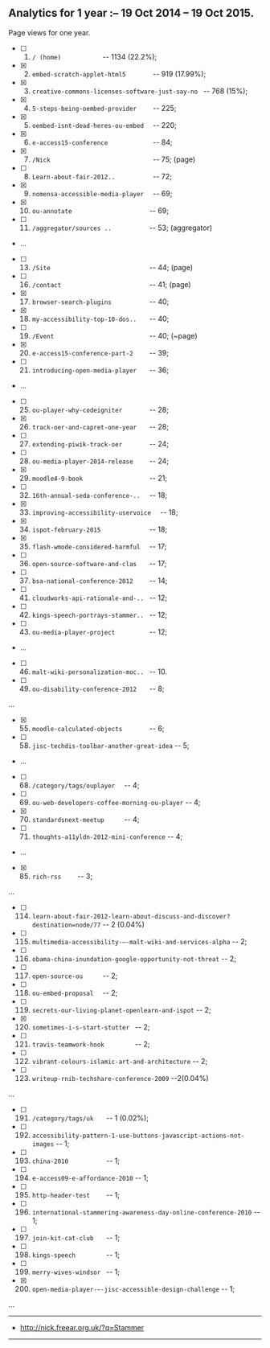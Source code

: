 
## Analytics for 1 year :– 19 Oct 2014 – 19 Oct 2015.

Page views for one year.


* [ ] 1. `/ (home)           ` -- 1134 (22.2%);
* [x] 2. `embed-scratch-applet-html5       ` -- 919 (17.99%);
* [x] 3. `creative-commons-licenses-software-just-say-no ` -- 768 (15%);
* [x] 4. `5-steps-being-oembed-provider    ` -- 225;
* [x] 5. `oembed-isnt-dead-heres-ou-embed  ` -- 220;
* [x] 6. `e-access15-conference            ` -- 84;
* [x] 7. `/Nick                            ` -- 75; (page)
* [ ] 8. `Learn-about-fair-2012..          ` -- 72;
* [x] 9. `nomensa-accessible-media-player  ` -- 69;
* [x] 10. `ou-annotate                     ` -- 69;
* [ ] 11. `/aggregator/sources ..          ` -- 53; (aggregator)
* ...
* [ ] 13. `/Site                           ` -- 44; (page)
* [ ] 16. `/contact                        ` -- 41; (page)
* [x] 17. `browser-search-plugins          ` -- 40;
* [x] 18. `my-accessibility-top-10-dos..   ` -- 40;
* [ ] 19. `/Event                          ` -- 40; (~page)
* [x] 20. `e-access15-conference-part-2    ` -- 39;
* [ ] 21. `introducing-open-media-player   ` -- 36;
* ...
* [ ] 25. `ou-player-why-codeigniter       ` -- 28;
* [x] 26. `track-oer-and-capret-one-year   ` -- 28;
* [ ] 27. `extending-piwik-track-oer       ` -- 24;
* [ ] 28. `ou-media-player-2014-release    ` -- 24;
* [x] 29. `moodle4-9-book                  ` -- 21;
* [ ] 32. `16th-annual-seda-conference-..  ` -- 18;
* [x] 33. `improving-accessibility-uservoice  ` -- 18;
* [x] 34. `ispot-february-2015             ` -- 18;
* [x] 35. `flash-wmode-considered-harmful  ` -- 17;
* [ ] 36. `open-source-software-and-clas   ` -- 17;
* [ ] 37. `bsa-national-conference-2012    ` -- 14;
* [ ] 41. `cloudworks-api-rationale-and-.. ` -- 12;
* [ ] 42. `kings-speech-portrays-stammer.. ` -- 12;
* [ ] 43. `ou-media-player-project         ` -- 12;
* ...
* [ ] 46. `malt-wiki-personalization-moc.. ` -- 10.
* [ ] 49. `ou-disability-conference-2012   ` -- 8;

...

* [x] 55. `moodle-calculated-objects       ` -- 6;
* [ ] 58. `jisc-techdis-toolbar-another-great-idea` -- 5;
* ...
* [ ] 68.	`/category/tags/ouplayer  ` -- 4;
*	[ ] 69.	`ou-web-developers-coffee-morning-ou-player` -- 4;
* [x] 70.	`standardsnext-meetup     ` -- 4;
* [ ] 71. `thoughts-a11yldn-2012-mini-conference` -- 4;
* ...
* [x] 85. `rich-rss    ` -- 3;

...

* [ ] 114. `learn-about-fair-2012-learn-about-discuss-and-discover?destination=node/77` -- 2 (0.04%)
* [ ] 115. `multimedia-accessibility-–-malt-wiki-and-services-alpha` -- 2;
* [ ] 116. `obama-china-inundation-google-opportunity-not-threat` -- 2;
* [ ] 117. `open-source-ou     ` -- 2;
* [ ] 118. `ou-embed-proposal  ` -- 2;
* [ ] 119. `secrets-our-living-planet-openlearn-and-ispot` -- 2;
* [x] 120. `sometimes-i-s-start-stutter ` -- 2;
* [ ] 121. `travis-teamwork-hook        ` -- 2;
* [ ] 122. `vibrant-colours-islamic-art-and-architecture` -- 2;
* [ ] 123. `writeup-rnib-techshare-conference-2009` --2(0.04%)

...

* [ ] 191. `/category/tags/uk   ` -- 1 (0.02%);
* [ ] 192. `accessibility-pattern-1-use-buttons-javascript-actions-not-images` -- 1;
* [ ] 193. `china-2010          ` -- 1;
* [ ] 194. `e-access09-e-affordance-2010` -- 1;
* [ ] 195. `http-header-test    ` -- 1;
* [ ] 196. `international-stammering-awareness-day-online-conference-2010` -- 1;
* [ ] 197. `join-kit-cat-club   ` -- 1;
* [ ] 198. `kings-speech        ` -- 1;
* [ ] 199. `merry-wives-windsor ` -- 1;
*	[x] 200. `open-media-player-–-jisc-accessible-design-challenge` -- 1;

...

---

* http://nick.freear.org.uk/?q=Stammer

---
